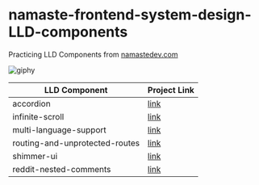 # namaste-frontend-system-design-LLD-components
 Practicing LLD Components from [namastedev.com](https://namastedev.com/)

 ![giphy](https://github.com/user-attachments/assets/0363e55e-2577-4fea-bf9a-21398b9d60af)


|        LLD Component        |Project Link                        |
|----------------|-------------------------------|
|accordion|[link](https://66cc2fb62f99f1aaac90fef0--inspiring-rabanadas-24776c.netlify.app/)           |           |
|infinite-scroll         |[link](https://66cc39f8e850fcadba4465b1--dancing-cheesecake-03e2ed.netlify.app/)           |
|multi-language-support          |[link](https://66cc1e554600d7e758d95038--zesty-lamington-c403e7.netlify.app/)|
|routing-and-unprotected-routes        |[link](https://66cb01b4f02c1be78016b878--willowy-griffin-2184b3.netlify.app/)|
|shimmer-ui          |[link](https://66cae774d4764d7ebacdf3fc--gilded-crostata-3460e9.netlify.app/)|
|reddit-nested-comments | [link](https://66cd7f3cd1e9df9c72803692--fastidious-gelato-7679e7.netlify.app/) |
